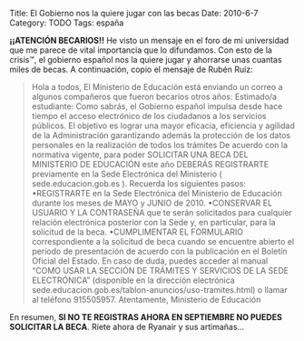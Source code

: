 Title: El Gobierno nos la quiere jugar con las becas
Date: 2010-6-7
Category: TODO
Tags: españa

**¡¡ATENCIÓN BECARIOS!!** He visto un mensaje en el foro de mi universidad que me parece de vital importancia que lo difundamos. Con esto de
la crisis™, el gobierno español nos la quiere jugar y ahorrarse unas cuantas miles de becas. A continuación, copio el mensaje de Rubén Ruíz:

> Hola a todos, El Ministerio de Educación está enviando un correo a algunos compañeros que fueron becarios otros años: Estimado/a
> estudiante: Como sabrás, el Gobierno español impulsa desde hace tiempo el acceso electrónico de los ciudadanos a los servicios públicos.
> El objetivo es lograr una mayor eficacia, eficiencia y agilidad de la Administración garantizando además la protección de los datos
> personales en la realización de todos los trámites De acuerdo con la normativa vigente, para poder SOLICITAR UNA BECA DEL MINISTERIO DE
> EDUCACIÓN este año DEBERÁS REGISTRARTE previamente en la Sede Electrónica del Ministerio ( sede.educacion.gob.es ). Recuerda los
> siguientes pasos: •REGISTRARTE en la Sede Electrónica del Ministerio de Educación durante los meses de MAYO y JUNIO de 2010. •CONSERVAR EL
> USUARIO Y LA CONTRASEÑA que te serán solicitados para cualquier relación electrónica posterior con la Sede y, en particular, para la
> solicitud de la beca. •CUMPLIMENTAR EL FORMULARIO correspondiente a la solicitud de beca cuando se encuentre abierto el período de
> presentación de acuerdo con la publicación en el Boletín Oficial del Estado. En caso de duda, puedes acceder al manual “COMO USAR LA
> SECCIÓN DE TRÁMITES Y SERVICIOS DE LA SEDE ELECTRÓNICA” (disponible en la dirección electrónica
> sede.educacion.gob.es/tablon-anuncios/uso-tramites.html) o llamar al teléfono 915505957. Atentamente, Ministerio de Educación 

En resumen, **SI NO TE REGISTRAS AHORA EN SEPTIEMBRE NO PUEDES SOLICITAR LA BECA**. Ríete ahora de Ryanair y sus artimañas...
